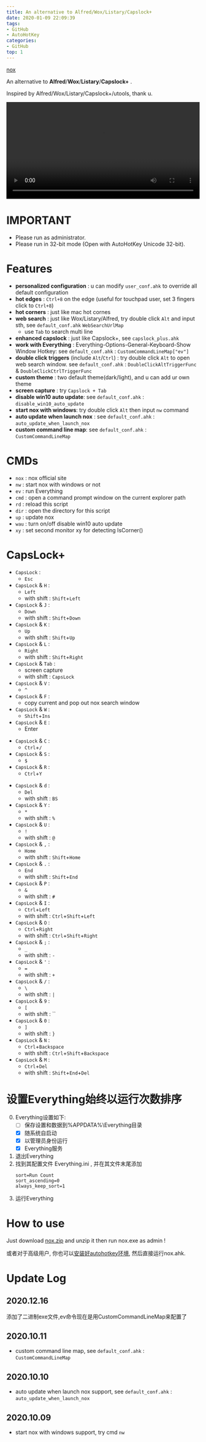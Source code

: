 ```yaml
---
title: An alternative to Alfred/Wox/Listary/Capslock+
date: 2020-01-09 22:09:39
tags:
- GitHub
- AutoHotKey
categories:
- GitHub
top: 1
---
```



[<i class="fa fa-fw fa-github fa-2x"></i>nox](https://github.com/no5ix/nox) 

An alternative to **Alfred**/**Wox**/**Listary**/**Capslock+** .

Inspired by Alfred/Wox/Listary/Capslock+/utools, thank u.

<video width="100%" controls="controls">
<source src="/img/nox/nox_intro.mp4" type="video/mp4" />
</video>


# IMPORTANT
  
- Please run as administrator.
- Please run in 32-bit mode (Open with AutoHotKey Unicode 32-bit).


# Features

* **personalized configuration** : u can modify `user_conf.ahk` to override all default configuration
* **hot edges** : `Ctrl+8` on the edge (useful for touchpad user, set 3 fingers click to `Ctrl+8`)
* **hot corners** : just like mac hot cornes
* **web search** : just like Wox/Listary/Alfred, try double click `Alt` and input sth, see `default_conf.ahk` `WebSearchUrlMap`
    * use `Tab` to search multi line
* **enhanced capslock** : just like Capslock+, see `capslock_plus.ahk`
* **work with Everything** : Everything-Options-General-Keyboard-Show Window Hotkey: see `default_conf.ahk` : `CustomCommandLineMap["ev"]`
* **double click triggers** (include `Alt`/`Ctrl`) : try double click `Alt` to open web search window. see `default_conf.ahk` : `DoubleClickAltTriggerFunc` & `DoubleClickCtrlTriggerFunc`
* **custom theme** : two default theme(dark/light), and u can add ur own theme
* **screen capture** : try `Capslock + Tab`
* **disable win10 auto update**: see `default_conf.ahk` : `disable_win10_auto_update`
* **start nox with windows**: try double click `Alt` then input `nw` command
* **auto update when launch nox** : see `default_conf.ahk` : `auto_update_when_launch_nox`
* **custom command line map**:  see `default_conf.ahk` : `CustomCommandLineMap`
<!-- * **auto selection copy** : just like linux terminal -->
<!-- * **hot key to replace string** : copy this line (`my email is @@ “”  ‘’`) to address bar, then Capslock+Shift+F, now u know, see user_conf.ahk -->
<!-- * **game mode** : double Alt then input `game` -->


# CMDs

* `nox` : nox official site
* `nw` : start nox with windows or not
* `ev` : run Everything
* `cmd` : open a command prompt window on the current explorer path 
* `rd` : reload this script
* `dir` : open the directory for this script
* `up` : update nox
* `wau` : turn on/off disable win10 auto update
* `xy` : set second monitor xy for detecting IsCorner()
<!-- * `conf` : Edit user_conf -->
<!-- * `limit` : turn on/off limit mode -->


# CapsLock+

* `CapsLock` :
    *  `Esc`
* `CapsLock` & `H` :
	* `Left`
	* with shift : `Shift`+`Left`
* `CapsLock` & `J` :
	* `Down`
	* with shift : `Shift`+`Down`
* `CapsLock` & `K` :
	* `Up`
	* with shift : `Shift`+`Up`
* `CapsLock` & `L` :
	* `Right`
	* with shift : `Shift`+`Right`
* `CapsLock` & `Tab` :
    * screen capture
	* with shift : `CapsLock`
* `CapsLock` & `V` :
    * `^`
* `CapsLock` & `F` :
	* copy current and pop out nox search window
	<!-- * with shift : `Ctrl`+`Shift`+`F` -->
* `CapsLock` & `W` :
	* `Shift`+`Ins`
* `CapsLock` & `E` :
	* Enter
	<!-- * with shift : `Ctrl`+`/` -->
<!-- * `CapsLock` & `X` :
    *  `Ctrl`+` -->
* `CapsLock` & `C` :
	* `Ctrl`+`/`
	<!-- * with shift : `$` -->
* `CapsLock` & `S` :
	<!-- * `Ctrl`+`S` -->
	<!-- * with shift : `Ctrl`+`Shift`+`S` -->
	* `$`
* `CapsLock` & `R` :
	* `Ctrl`+`Y`
	<!-- * with shift : `Ctrl`+`Y` -->
<!-- * `CapsLock` & `Tab` :
	* `Shift`+`Ins`
	* with shift : `Ins` -->
* `CapsLock` & `d` :
	* `Del`
	* with shift : `BS`
* `CapsLock` & `Y` :
	* `*`
	* with shift : `%`
* `CapsLock` & `U` :
	* `!`
	* with shift : `@`
* `CapsLock` & `,` :
	* `Home`
	* with shift : `Shift`+`Home`
* `CapsLock` & `.` :
	* `End`
	* with shift : `Shift`+`End`
* `CapsLock` & `P` :
	* `&`
	* with shift : `#`
* `CapsLock` & `I` :
	* `Ctrl`+`Left`
	* with shift : `Ctrl`+`Shift`+`Left`
* `CapsLock` & `O` :
	* `Ctrl`+`Right`
	* with shift : `Ctrl`+`Shift`+`Right`
* `CapsLock` & `;` :
	* `_`
	* with shift : `-`
* `CapsLock` & `'` :
	* `=`
	* with shift : `+`
* `CapsLock` & `/` :
	* `\`
	* with shift : `|`
* `CapsLock` & `9` :
	* `[`
	* with shift : ``
* `CapsLock` & `0` :
	* `]`
	* with shift : `}`
* `CapsLock` & `N` :
	* `Ctrl`+`Backspace`
	* with shift : `Ctrl`+`Shift`+`Backspace`
* `CapsLock` & `M` :
	* `Ctrl`+`Del`
	* with shift : `Shift`+`End`+`Del`


# 设置Everything始终以运行次数排序

0. Everything设置如下:  
    * [ ] 保存设置和数据到%APPDATA%\Everything目录  
    * [x] 随系统自启动  
    * [x] 以管理员身份运行  
    * [x] Everything服务  
1. 退出Everything
2. 找到其配置文件 Everything.ini , 并在其文件末尾添加
    ```
    sort=Run Count
    sort_ascending=0
    always_keep_sort=1
    ```
3. 运行Everything


# How to use

Just download [<i class="fa fa-download fa-2x fa-fw"></i>nox.zip](https://github.com/no5ix/nox/releases) and unzip it then run nox.exe as admin !

或者对于高级用户, 你也可以[安装好autohotkey环境](https://www.autohotkey.com/), 然后直接运行nox.ahk.


# Update Log

## 2020.12.16

添加了二进制exe文件,ev命令现在是用CustomCommandLineMap来配置了

## 2020.10.11

* custom command line map,  see `default_conf.ahk` : `CustomCommandLineMap`

## 2020.10.10

* auto update when launch nox support, see `default_conf.ahk` : `auto_update_when_launch_nox`

## 2020.10.09

* start nox with windows support, try cmd `nw`


<!-- # 设置开机以管理员权限启动

1. 对“A.exe”创建快捷方式, 然后将这个快捷方式改名为“A” (不用改名为A.lnk, 因为windows的快捷方式默认扩展名就是lnk)
2. 右键这个快捷方式-> 高级，勾选用管理员身份运行； 
3. 新建“A.bat”文件，将这个快捷方式的路径信息写入并保存，如：
```
@echo off
start C:\Users\b\Desktop\A.lnk
```
4. 因为直接运行 A.bat 会有个窗口一闪而过, 所以新建个 A.vbs 来运行这个bat来避免这个窗口
```
createobject("wscript.shell").run "D:\A.bat",0
```
5. 打开“运行”输入“shell:startup”然后回车，然后将“A.vbs”剪切到打开的目录中 -->